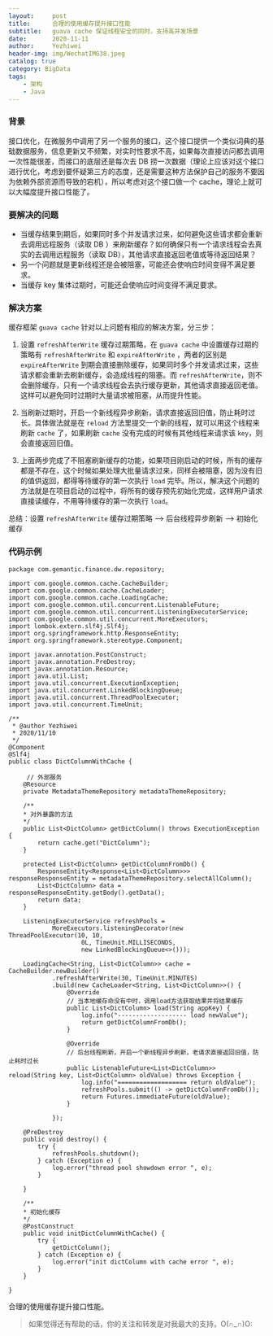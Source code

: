 ```yaml
---
layout:     post
title:      合理的使用缓存提升接口性能
subtitle:   guava cache 保证线程安全的同时，支持高并发场景
date:       2020-11-11
author:     Yezhiwei
header-img: img/WechatIMG38.jpeg
catalog: true
category: BigData
tags:
    - 架构
    - Java
---
```



### 背景

接口优化，在微服务中调用了另一个服务的接口，这个接口提供一个类似词典的基础数据服务，信息更新又不频繁，对实时性要求不高，如果每次直接访问都去调用一次性能很差，而接口的底层还是每次去 DB 捞一次数据（理论上应该对这个接口进行优化，考虑到要怀疑第三方的态度，还是需要这种方法保护自己的服务不要因为依赖外部资源而导致的宕机），所以考虑对这个接口做一个 cache，理论上就可以大幅度提升接口性能了。

### 要解决的问题

* 当缓存结果到期后，如果同时多个并发请求过来，如何避免这些请求都会重新去调用远程服务（读取 DB ）来刷新缓存？如何确保只有一个请求线程会去真实的去调用远程服务（读取 DB），其他请求直接返回老值或等待返回结果？
* 另一个问题就是更新线程还是会被阻塞，可能还会使响应时间变得不满足要求。
* 当缓存 key 集体过期时，可能还会使响应时间变得不满足要求。

### 解决方案

缓存框架 `guava cache` 针对以上问题有相应的解决方案，分三步：

1. 设置 `refreshAfterWrite` 缓存过期策略，在 `guava cache` 中设置缓存过期的策略有 `refreshAfterWrite` 和 `expireAfterWrite` ，两者的区别是 `expireAfterWrite` 到期会直接删除缓存，如果同时多个并发请求过来，这些请求都会重新去刷新缓存，会造成线程的阻塞。而 `refreshAfterWrite`，则不会删除缓存，只有一个请求线程会去执行缓存更新，其他请求直接返回老值。这样可以避免同时过期时大量请求被阻塞，从而提升性能。

2. 当刷新过期时，开启一个新线程异步刷新，请求直接返回旧值，防止耗时过长。具体做法就是在 `reload` 方法里提交一个新的线程，就可以用这个线程来刷新 `cache` 了，如果刷新 `cache` 没有完成的时候有其他线程来请求该 `key`，则会直接返回旧值。

3. 上面两步完成了不阻塞刷新缓存的功能，如果项目刚启动的时候，所有的缓存都是不存在，这个时候如果处理大批量请求过来，同样会被阻塞，因为没有旧的值供返回，都得等待缓存的第一次执行 `load` 完毕。所以，解决这个问题的方法就是在项目启动的过程中，将所有的缓存预先初始化完成，这样用户请求直接读缓存，不用等待缓存的第一次执行 `load`。

总结：设置 `refreshAfterWrite` 缓存过期策略 ——> 后台线程异步刷新 ——> 初始化缓存

### 代码示例

```
package com.gemantic.finance.dw.repository;

import com.google.common.cache.CacheBuilder;
import com.google.common.cache.CacheLoader;
import com.google.common.cache.LoadingCache;
import com.google.common.util.concurrent.ListenableFuture;
import com.google.common.util.concurrent.ListeningExecutorService;
import com.google.common.util.concurrent.MoreExecutors;
import lombok.extern.slf4j.Slf4j;
import org.springframework.http.ResponseEntity;
import org.springframework.stereotype.Component;

import javax.annotation.PostConstruct;
import javax.annotation.PreDestroy;
import javax.annotation.Resource;
import java.util.List;
import java.util.concurrent.ExecutionException;
import java.util.concurrent.LinkedBlockingQueue;
import java.util.concurrent.ThreadPoolExecutor;
import java.util.concurrent.TimeUnit;

/**
 * @author Yezhiwei
 * 2020/11/10
 */
@Component
@Slf4j
public class DictColumnWithCache {

	 // 外部服务 
    @Resource
    private MetadataThemeRepository metadataThemeRepository;

	/**
	* 对外暴露的方法
	*/
    public List<DictColumn> getDictColumn() throws ExecutionException {
        return cache.get("DictColumn");
    }

    protected List<DictColumn> getDictColumnFromDb() {
        ResponseEntity<Response<List<DictColumn>>> responseResponseEntity = metadataThemeRepository.selectAllColumn();
        List<DictColumn> data = responseResponseEntity.getBody().getData();
        return data;
    }

    ListeningExecutorService refreshPools =
            MoreExecutors.listeningDecorator(new ThreadPoolExecutor(10, 10,
                    0L, TimeUnit.MILLISECONDS,
                    new LinkedBlockingQueue<>()));

    LoadingCache<String, List<DictColumn>> cache = CacheBuilder.newBuilder()
            .refreshAfterWrite(30, TimeUnit.MINUTES)
            .build(new CacheLoader<String, List<DictColumn>>() {
                @Override
                // 当本地缓存命没有中时，调用load方法获取结果并将结果缓存
                public List<DictColumn> load(String appKey) {
                    log.info("------------------- load newValue");
                    return getDictColumnFromDb();
                }

                @Override
				// 后台线程刷新，开启一个新线程异步刷新，老请求直接返回旧值，防止耗时过长
                public ListenableFuture<List<DictColumn>> reload(String key, List<DictColumn> oldValue) throws Exception {
                    log.info("=================== return oldValue");
                    refreshPools.submit(() -> getDictColumnFromDb());
                    return Futures.immediateFuture(oldValue);
                }

            });

    @PreDestroy
    public void destroy() {
        try {
            refreshPools.shutdown();
        } catch (Exception e) {
            log.error("thread pool showdown error ", e);
        }

    }

	/**
	* 初始化缓存
	*/
    @PostConstruct
    public void initDictColumnWithCache() {
        try {
            getDictColumn();
        } catch (Exception e) {
            log.error("init dictColumn with cache error ", e);
        }
    }

}

```

合理的使用缓存提升接口性能。

> 如果觉得还有帮助的话，你的关注和转发是对我最大的支持，O(∩_∩)O:



